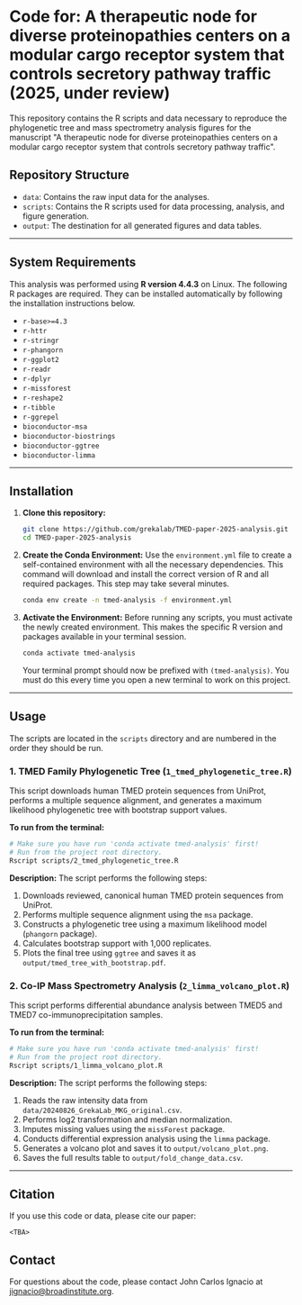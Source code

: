 # Code for: A therapeutic node for diverse proteinopathies centers on a modular cargo receptor system that controls secretory pathway traffic (2025, under review)

This repository contains the R scripts and data necessary to reproduce the phylogenetic tree and mass spectrometry analysis figures for the manuscript "A therapeutic node for diverse proteinopathies centers on a modular cargo receptor system that controls secretory pathway traffic".

## Repository Structure

- `data`: Contains the raw input data for the analyses.
- `scripts`: Contains the R scripts used for data processing, analysis, and figure generation.
- `output`: The destination for all generated figures and data tables.

---

## System Requirements

This analysis was performed using **R version 4.4.3** on Linux. The following R packages are required. They can be installed automatically by following the installation instructions below.

- `r-base>=4.3`
- `r-httr`
- `r-stringr`
- `r-phangorn`
- `r-ggplot2`
- `r-readr`
- `r-dplyr`
- `r-missforest`
- `r-reshape2`
- `r-tibble`
- `r-ggrepel`
- `bioconductor-msa`
- `bioconductor-biostrings`
- `bioconductor-ggtree`
- `bioconductor-limma`

---

## Installation

1.  **Clone this repository:**
    ```bash
    git clone https://github.com/grekalab/TMED-paper-2025-analysis.git
    cd TMED-paper-2025-analysis
    ```

2.  **Create the Conda Environment:** Use the `environment.yml` file to create a self-contained environment with all the necessary dependencies. This command will download and install the correct version of R and all required packages. This step may take several minutes.
    ```bash
    conda env create -n tmed-analysis -f environment.yml
    ```

3.  **Activate the Environment:** Before running any scripts, you must activate the newly created environment. This makes the specific R version and packages available in your terminal session.
    ```bash
    conda activate tmed-analysis
    ```
    Your terminal prompt should now be prefixed with `(tmed-analysis)`. You must do this every time you open a new terminal to work on this project.

---

## Usage

The scripts are located in the `scripts` directory and are numbered in the order they should be run.

### 1. TMED Family Phylogenetic Tree (`1_tmed_phylogenetic_tree.R`)

This script downloads human TMED protein sequences from UniProt, performs a multiple sequence alignment, and generates a maximum likelihood phylogenetic tree with bootstrap support values.

**To run from the terminal:**

```bash
# Make sure you have run 'conda activate tmed-analysis' first!
# Run from the project root directory.
Rscript scripts/2_tmed_phylogenetic_tree.R
```

**Description:**
The script performs the following steps:
1.  Downloads reviewed, canonical human TMED protein sequences from UniProt.
2.  Performs multiple sequence alignment using the `msa` package.
3.  Constructs a phylogenetic tree using a maximum likelihood model (`phangorn` package).
4.  Calculates bootstrap support with 1,000 replicates.
5.  Plots the final tree using `ggtree` and saves it as `output/tmed_tree_with_bootstrap.pdf`.

### 2. Co-IP Mass Spectrometry Analysis (`2_limma_volcano_plot.R`)

This script performs differential abundance analysis between TMED5 and TMED7 co-immunoprecipitation samples.

**To run from the terminal:**

```bash
# Make sure you have run 'conda activate tmed-analysis' first!
# Run from the project root directory.
Rscript scripts/1_limma_volcano_plot.R
```
**Description:**
The script performs the following steps:
1.  Reads the raw intensity data from `data/20240826_GrekaLab_MKG_original.csv`.
2.  Performs log2 transformation and median normalization.
3.  Imputes missing values using the `missForest` package.
4.  Conducts differential expression analysis using the `limma` package.
5.  Generates a volcano plot and saves it to `output/volcano_plot.png`.
6.  Saves the full results table to `output/fold_change_data.csv`.

---

## Citation

If you use this code or data, please cite our paper:

```<TBA>```

## Contact

For questions about the code, please contact John Carlos Ignacio at jignacio@broadinstitute.org.